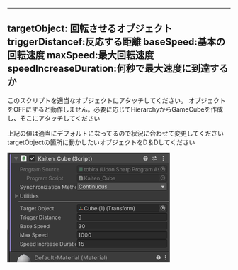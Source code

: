 
---
targetObject: 回転させるオブジェクト
triggerDistancef:反応する距離
baseSpeed:基本の回転速度
maxSpeed:最大回転速度
speedIncreaseDuration:何秒で最大速度に到達するか
---

このスクリプトを適当なオブジェクトにアタッチしてください。
オブジェクトをOFFにすると動作しません。必要に応じてHierarchyからGameCubeを作成し、そこにアタッチしてください

上記の値は適当にデフォルトになってるので状況に合わせて変更してください
targetObjectの箇所に動かしたいオブジェクトをD＆Dしてください



![回転のスクリーンショット](kaiten_sc.png)

    